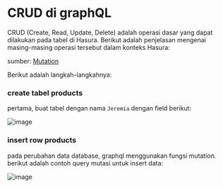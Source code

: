 # CRUD di graphQL

CRUD (Create, Read, Update, Delete) adalah operasi dasar yang dapat dilakukan pada tabel di Hasura. Berikut adalah penjelasan mengenai masing-masing operasi tersebut dalam konteks Hasura:

sumber: [Mutation](https://hasura.io/docs/latest/mutations/overview/)

Berikut adalah langkah-langkahnya:

### create tabel products

pertama, buat tabel dengan nama `Jeremia` dengan field berikut:

![image](https://github.com/user-attachments/assets/9e0373c5-f888-4cf9-82ec-55a2659e5c12)


### insert row products

pada perubahan data database, graphql menggunakan fungsi mutation. berikut adalah contoh query mutasi untuk insert data:


![image](https://github.com/user-attachments/assets/bfc607e7-ca51-4b6d-96c9-f37fcb840b79)



